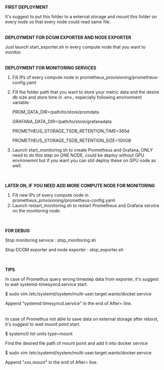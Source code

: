 **FIRST DEPLOYMENT**

It's suggest to put this folder to a external storage and mount this folder on every node so that every node could read same file.
<br><br><br>
**DEPLOYMENT FOR DCGM EXPORTER AND NODE EXPORTER**

Just launch start_exporter.sh in every compute node that you want to monitor.
<br><br><br>
**DEPLOYMENT FOR MONITORING SERVICES**

1. Fill IPs of every compute node in prometheus_provisioning/prometheus-config.yaml
2. Fill the folder path that you want to store your metric data and the desire db size and store time in .env., especially following environment variable:

   PROM_DATA_DIR=/path/to/store/promdata
   
   GRAFANA_DATA_DIR=/path/to/store/grafanadata
   
   PROMETHEUS_STORAGE_TSDB_RETENTION_TIME=365d
   
   PROMETHEUS_STORAGE_TSDB_RETENTION_SIZE=100GB
   
3. Launch start_monitoring.sh to create Prometheus and Grafana, ONLY need to do this step on ONE NODE, could be deploy without GPU environemnt but if you want you can stiil deploy these on GPU node as well.
<br><br><br>

**LATER ON, IF YOU NEED ADD MORE COMPUTE NODE FOR MONITORING**

1. Fill new IPs of every compute node in prometheus_provisioning/prometheus-config.yaml
2. Launch restart_monitoring.sh to restart Prometheus and Grafana service on the monitoring node.
<br><br><br>

**FOR DEBUG**

Stop monitoring service : stop_monitoring.sh

Stop DCGM exporter and node exporter : stop_exporter.sh
<br><br><br>


**TIPS**

In case of Promethus query wrong timestep data from exporter, it's suggest to wait systemd-timesyncd.service start.

$ sudo vim /etc/systemd/system/multi-user.target.wants/docker.service

Append "systemd timesyncd.service" in the end of After= line.
<br>
<br>
<br>
In case of Promethus not able to save data on external storage after reboot, it's suggest to wait mount point start.

$ systemctl list units type=mount

Find the desired file path of mount point and add it into docker service

$ sudo vim /etc/systemd/system/multi-user.target.wants/docker.service

Append "xxx.mount" in the end of After= line.

